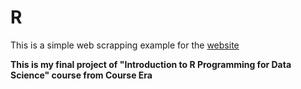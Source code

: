 # R
This is a simple web scrapping example for the 
[website](https://en.wikipedia.org/w/index.php?utm_medium=Exinfluencer&utm_source=Exinfluencer&utm_content=000026UJ&utm_term=10006555&utm_id=NA-SkillsNetwork-Channel-SkillsNetworkCoursesIBMDeveloperSkillsNetworkRP0101ENCoursera23911160-2021-01-01&title=Template%3ACOVID-19_testing_by_country.)


**This is my final project of "Introduction to R Programming for Data Science" course from Course Era**
